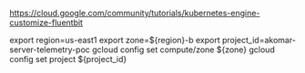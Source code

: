 https://cloud.google.com/community/tutorials/kubernetes-engine-customize-fluentbit



export region=us-east1
export zone=${region}-b
export project_id=akomar-server-telemetry-poc
gcloud config set compute/zone ${zone}
gcloud config set project ${project_id}



